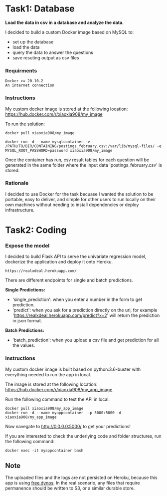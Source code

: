 
# Task1: Database

**Load the data in csv in a database and analyze the data.**

I decided to build a custom Docker image based on MySQL to: 

- set up the database
- load the data
- query the data to answer the questions 
- save resuting output as csv files

### Requirments

    Docker >= 20.10.2
    An internet connection

### Instructions
My custom docker image is stored at the following location: 
https://hub.docker.com/r/xiaoxia908/my_image

To run the solution:

```
docker pull xiaoxia908/my_image

docker run -d --name mysqlcontainer -v /PATH/TO/DIR/CONTAINING/postings_february.csv:/var/lib/mysql-files/ -e MYSQL_ROOT_PASSWORD=password xiaoxia908/my_image
```

Once the container has run, csv result tables for each question will be generated in the same folder where the input data 'postings_february.csv' is stored. 

### Rationale

I decided to use Docker for the task becuase I wanted the solution to be portable, easy to deliver, and simple for other users to run locally on their own machines without needing to install dependencies or deploy infrastructure.


# Task2: Coding

### Expose the model

I decided to build Flask API to serve the univariate regression model, dockerize the application and deploy it onto Heroku. 
    
    https://realxdeal.herokuapp.com/

There are different endpoints for single and batch predictions.

**Single Predictions:**

- 'single_prediction': when you enter a number in the form to get prediction.
- 'predict': when you ask for a prediction directly on the url, for example 
'https://realxdeal.herokuapp.com/predict?x=2' will return the prediction in json format.

    
**Batch Predictions:** 

- 'batch_prediction': when you upload a csv file and get prediction for all the values. 

### Instructions

My custom docker image is built based on python:3.6-buster with everything needed to run the app in local. 

The image is stored at the following location: 
https://hub.docker.com/r/xiaoxia908/my_app_image

Run the following command to test the API in local:
```
docker pull xiaoxia908/my_app_image
docker run -d --name myappcontainer  -p 5000:5000 -d xiaoxia908/my_app_image
```

Now navegate to http://0.0.0.0:5000/ to get your predictions!

If you are interested to check the underlying code and folder structures, run the following command:

```
docker exec -it myappcontainer bash
```

## Note 

The uploaded files and the logs are not persisted on Heroku, because this app is using [free dynos](https://devcenter.heroku.com/articles/dynos#ephemeral-filesystem). In the real scenario, any files that require permanence should be written to S3, or a similar durable store. 